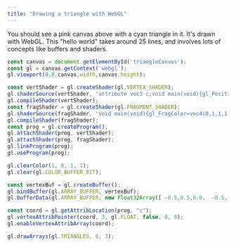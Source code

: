 ```yaml
---
title: "Drawing a triangle with WebGL"
---
```


<canvas width="200" height="200" id="triangleCanvas"></canvas>
<script>
  const canvas = document.getElementById('triangleCanvas');
  const gl = canvas.getContext('webgl');
  gl.viewport(0,0,canvas.width,canvas.height);

  const vertShader = gl.createShader(gl.VERTEX_SHADER);
  gl.shaderSource(vertShader, 'attribute vec3 c;void main(void){gl_Position=vec4(c, 1.0);}');
  gl.compileShader(vertShader);
  const fragShader = gl.createShader(gl.FRAGMENT_SHADER);
  gl.shaderSource(fragShader, 'void main(void){gl_FragColor=vec4(0,1,1,1);}');
  gl.compileShader(fragShader);
  const prog = gl.createProgram();
  gl.attachShader(prog, vertShader);
  gl.attachShader(prog, fragShader);
  gl.linkProgram(prog);
  gl.useProgram(prog);

  gl.clearColor(1, 0, 1, 1);
  gl.clear(gl.COLOR_BUFFER_BIT);

  const vertexBuf = gl.createBuffer();
  gl.bindBuffer(gl.ARRAY_BUFFER, vertexBuf);
  gl.bufferData(gl.ARRAY_BUFFER, new Float32Array([ -0.5,0.5,0.0,  -0.5,-0.5,0.0,  0.5,-0.5,0.0 ]), gl.STATIC_DRAW);

  const coord = gl.getAttribLocation(prog, "c");
  gl.vertexAttribPointer(coord, 3, gl.FLOAT, false, 0, 0);
  gl.enableVertexAttribArray(coord);

  gl.drawArrays(gl.TRIANGLES, 0, 3);
</script>

You should see a pink canvas above with a cyan triangle in it.
It's drawn with WebGL.
This "hello world" takes around 25 lines,
and involves lots of concepts like buffers and shaders.

```js
const canvas = document.getElementById('triangleCanvas');
const gl = canvas.getContext('webgl');
gl.viewport(0,0,canvas.width,canvas.height);

const vertShader = gl.createShader(gl.VERTEX_SHADER);
gl.shaderSource(vertShader, 'attribute vec3 c;void main(void){gl_Position=vec4(c, 1.0);}');
gl.compileShader(vertShader);
const fragShader = gl.createShader(gl.FRAGMENT_SHADER);
gl.shaderSource(fragShader, 'void main(void){gl_FragColor=vec4(0,1,1,1);}');
gl.compileShader(fragShader);
const prog = gl.createProgram();
gl.attachShader(prog, vertShader);
gl.attachShader(prog, fragShader);
gl.linkProgram(prog);
gl.useProgram(prog);

gl.clearColor(1, 0, 1, 1);
gl.clear(gl.COLOR_BUFFER_BIT);

const vertexBuf = gl.createBuffer();
gl.bindBuffer(gl.ARRAY_BUFFER, vertexBuf);
gl.bufferData(gl.ARRAY_BUFFER, new Float32Array([ -0.5,0.5,0.0,  -0.5,-0.5,0.0,  0.5,-0.5,0.0 ]), gl.STATIC_DRAW);

const coord = gl.getAttribLocation(prog, "c");
gl.vertexAttribPointer(coord, 3, gl.FLOAT, false, 0, 0);
gl.enableVertexAttribArray(coord);

gl.drawArrays(gl.TRIANGLES, 0, 3);
```
